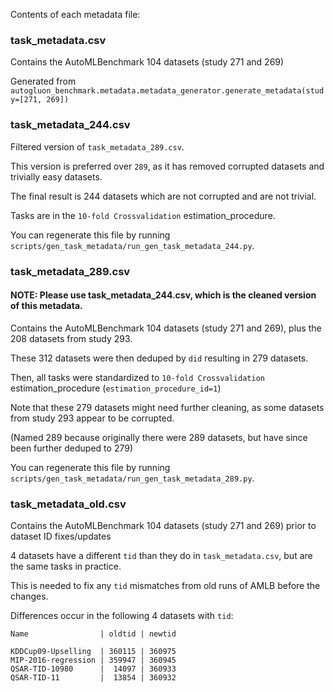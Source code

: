 Contents of each metadata file:

### task_metadata.csv

Contains the AutoMLBenchmark 104 datasets (study 271 and 269)

Generated from `autogluon_benchmark.metadata.metadata_generator.generate_metadata(study=[271, 269])`

### task_metadata_244.csv

Filtered version of `task_metadata_289.csv`.

This version is preferred over `289`, as it has removed corrupted datasets and trivially easy datasets.

The final result is 244 datasets which are not corrupted and are not trivial.

Tasks are in the `10-fold Crossvalidation` estimation_procedure.

You can regenerate this file by running `scripts/gen_task_metadata/run_gen_task_metadata_244.py`.

### task_metadata_289.csv

#### NOTE: Please use task_metadata_244.csv, which is the cleaned version of this metadata.

Contains the AutoMLBenchmark 104 datasets (study 271 and 269), plus the 208 datasets from study 293.

These 312 datasets were then deduped by `did` resulting in 279 datasets.

Then, all tasks were standardized to `10-fold Crossvalidation` estimation_procedure (`estimation_procedure_id=1`)

Note that these 279 datasets might need further cleaning, as some datasets from study 293 appear to be corrupted.

(Named 289 because originally there were 289 datasets, but have since been further deduped to 279)

You can regenerate this file by running `scripts/gen_task_metadata/run_gen_task_metadata_289.py`.

### task_metadata_old.csv

Contains the AutoMLBenchmark 104 datasets (study 271 and 269) prior to dataset ID fixes/updates

4 datasets have a different `tid` than they do in `task_metadata.csv`, but are the same tasks in practice.

This is needed to fix any `tid` mismatches from old runs of AMLB before the changes.

Differences occur in the following 4 datasets with `tid`:

```
Name                | oldtid | newtid

KDDCup09-Upselling  | 360115 | 360975
MIP-2016-regression | 359947 | 360945
QSAR-TID-10980      |  14097 | 360933
QSAR-TID-11         |  13854 | 360932
```
